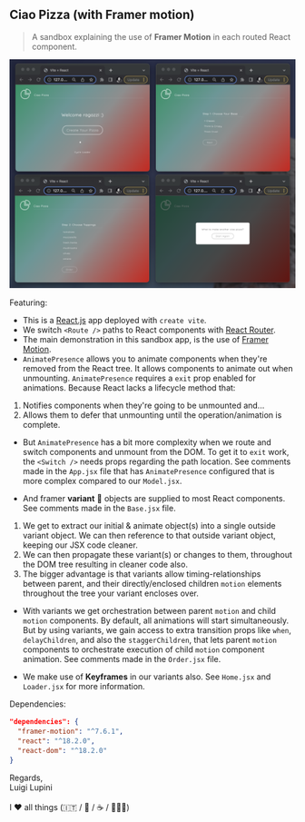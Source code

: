 ## Ciao Pizza (with Framer motion)

> A sandbox explaining the use of **Framer Motion** in each routed React component.

![alt text](./capture.png)

Featuring:

- This is a [React.js](https://reactjs.org/) app deployed with `create vite`.
- We switch `<Route />` paths to React components with [React Router](https://reactrouter.com/).
- The main demonstration in this sandbox app, is the use of [Framer Motion](https://www.framer.com/motion/).
- `AnimatePresence` allows you to animate components when they're removed from the React tree. It allows components to animate out when unmounting. `AnimatePresence` requires a `exit` prop enabled for animations. Because React lacks a lifecycle method that:

1. Notifies components when they're going to be unmounted and...
2. Allows them to defer that unmounting until the operation/animation is complete.

- But `AnimatePresence` has a bit more complexity when we route and switch components and unmount from the DOM. To get it to `exit` work, the `<Switch />` needs props regarding the path location. See comments made in the `App.jsx` file that has `AnimatePresence` configured that is more complex compared to our `Model.jsx`.

- And framer **variant** 🧬 objects are supplied to most React components. See comments made in the `Base.jsx` file.

1. We get to extract our initial & animate object(s) into a single outside variant object. We can then reference to that outside variant object, keeping our JSX code cleaner.
2. We can then propagate these variant(s) or changes to them, throughout the DOM tree resulting in cleaner code also.
3. The bigger advantage is that variants allow timing-relationships between parent, and their directly/enclosed children `motion` elements throughout the tree your variant encloses over.

- With variants we get orchestration between parent `motion` and child `motion` components. By default, all animations will start simultaneously. But by using variants, we gain access to extra transition props like `when`, `delayChildren`, and also the `staggerChildren`, that lets parent `motion` components to orchestrate execution of child `motion` component animation. See comments made in the `Order.jsx` file.

- We make use of **Keyframes** in our variants also. See `Home.jsx` and `Loader.jsx` for more information.

Dependencies:

```json
"dependencies": {
  "framer-motion": "^7.6.1",
  "react": "^18.2.0",
  "react-dom": "^18.2.0"
}
```

Regards, <br />
Luigi Lupini <br />
<br />
I ❤️ all things (🇮🇹 / 🛵 / ☕️ / 👨‍👩‍👧)<br />
